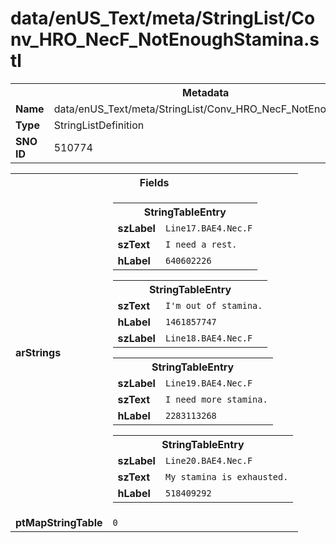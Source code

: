 <h1>data/enUS_Text/meta/StringList/Conv_HRO_NecF_NotEnoughStamina.stl</h1><table><tr><th colspan="100%">Metadata</th></tr><tr><td><b>Name</b></td><td>data/enUS_Text/meta/StringList/Conv_HRO_NecF_NotEnoughStamina.stl</td></tr><tr><td><b>Type</b></td><td>StringListDefinition</td></tr><tr><td><b>SNO ID</b></td><td>510774</td></tr></table>

<table><tr><th colspan="100%">Fields</th></tr><tr><td><b>arStrings</b></td><td><table><tr><th colspan="100%">StringTableEntry</th></tr><tr><td><b>szLabel</b></td><td><code>Line17.BAE4.Nec.F</code></td></tr><tr><td><b>szText</b></td><td><code>I need a rest.</code></td></tr><tr><td><b>hLabel</b></td><td><code>640602226</code></td></tr></table>


<table><tr><th colspan="100%">StringTableEntry</th></tr><tr><td><b>szText</b></td><td><code>I'm out of stamina.</code></td></tr><tr><td><b>hLabel</b></td><td><code>1461857747</code></td></tr><tr><td><b>szLabel</b></td><td><code>Line18.BAE4.Nec.F</code></td></tr></table>


<table><tr><th colspan="100%">StringTableEntry</th></tr><tr><td><b>szLabel</b></td><td><code>Line19.BAE4.Nec.F</code></td></tr><tr><td><b>szText</b></td><td><code>I need more stamina.</code></td></tr><tr><td><b>hLabel</b></td><td><code>2283113268</code></td></tr></table>


<table><tr><th colspan="100%">StringTableEntry</th></tr><tr><td><b>szLabel</b></td><td><code>Line20.BAE4.Nec.F</code></td></tr><tr><td><b>szText</b></td><td><code>My stamina is exhausted.</code></td></tr><tr><td><b>hLabel</b></td><td><code>518409292</code></td></tr></table>


</td></tr><tr><td><b>ptMapStringTable</b></td><td><code>0</code></td></tr></table>


